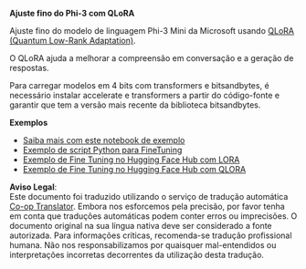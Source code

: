 <!--
CO_OP_TRANSLATOR_METADATA:
{
  "original_hash": "54b6b824568d4decb574b9e117c4f5f7",
  "translation_date": "2025-07-17T08:18:21+00:00",
  "source_file": "md/03.FineTuning/FineTuning_Qlora.md",
  "language_code": "pt"
}
-->
**Ajuste fino do Phi-3 com QLoRA**

Ajuste fino do modelo de linguagem Phi-3 Mini da Microsoft usando [QLoRA (Quantum Low-Rank Adaptation)](https://github.com/artidoro/qlora).

O QLoRA ajuda a melhorar a compreensão em conversação e a geração de respostas.

Para carregar modelos em 4 bits com transformers e bitsandbytes, é necessário instalar accelerate e transformers a partir do código-fonte e garantir que tem a versão mais recente da biblioteca bitsandbytes.

**Exemplos**
- [Saiba mais com este notebook de exemplo](../../../../code/03.Finetuning/Phi_3_Inference_Finetuning.ipynb)
- [Exemplo de script Python para FineTuning](../../../../code/03.Finetuning/FineTrainingScript.py)
- [Exemplo de Fine Tuning no Hugging Face Hub com LORA](../../../../code/03.Finetuning/Phi-3-finetune-lora-python.ipynb)
- [Exemplo de Fine Tuning no Hugging Face Hub com QLORA](../../../../code/03.Finetuning/Phi-3-finetune-qlora-python.ipynb)

**Aviso Legal**:  
Este documento foi traduzido utilizando o serviço de tradução automática [Co-op Translator](https://github.com/Azure/co-op-translator). Embora nos esforcemos pela precisão, por favor tenha em conta que traduções automáticas podem conter erros ou imprecisões. O documento original na sua língua nativa deve ser considerado a fonte autorizada. Para informações críticas, recomenda-se tradução profissional humana. Não nos responsabilizamos por quaisquer mal-entendidos ou interpretações incorretas decorrentes da utilização desta tradução.